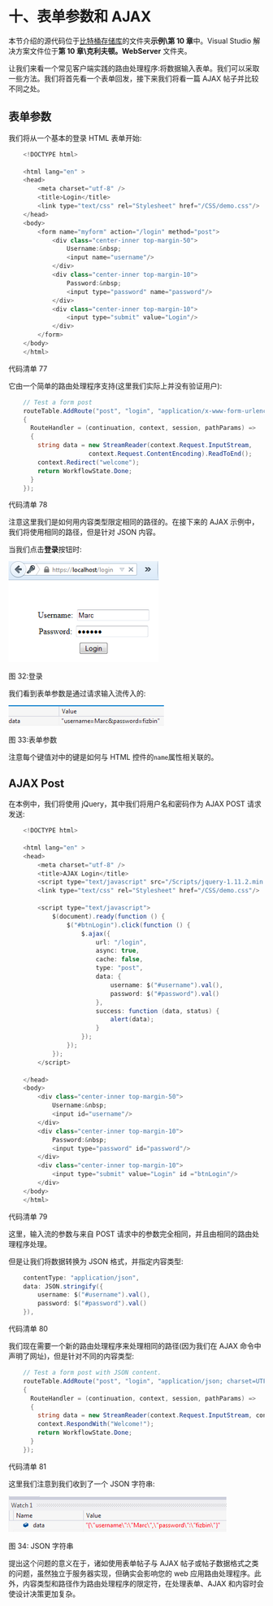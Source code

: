 # 十、表单参数和 AJAX

本节介绍的源代码位于[比特桶存储库](https://bitbucket.org/syncfusiontech/web-servers-succinctly)的文件夹**示例\第 10 章**中。Visual Studio 解决方案文件位于**第 10 章\克利夫顿。WebServer** 文件夹。

让我们来看一个常见客户端实践的路由处理程序:将数据输入表单。我们可以采取一些方法。我们将首先看一个表单回发，接下来我们将看一篇 AJAX 帖子并比较不同之处。

## 表单参数

我们将从一个基本的登录 HTML 表单开始:

```cs
    <!DOCTYPE html>

    <html lang="en" >
    <head>
        <meta charset="utf-8" />
        <title>Login</title>
        <link type="text/css" rel="Stylesheet" href="/CSS/demo.css"/>
    </head>
    <body>
        <form name="myform" action="/login" method="post">
            <div class="center-inner top-margin-50">
                Username:&nbsp;
                <input name="username"/>
            </div>
            <div class="center-inner top-margin-10">
                Password:&nbsp;
                <input type="password" name="password"/>
            </div>
            <div class="center-inner top-margin-10">
                <input type="submit" value="Login"/>
            </div>
        </form>
    </body>
    </html>

```

代码清单 77

它由一个简单的路由处理程序支持(这里我们实际上并没有验证用户):

```cs
    // Test a form post
    routeTable.AddRoute("post", "login", "application/x-www-form-urlencoded", new RouteEntry()
    {
      RouteHandler = (continuation, context, session, pathParams) =>
      {
        string data = new StreamReader(context.Request.InputStream,
                      context.Request.ContentEncoding).ReadToEnd();
        context.Redirect("welcome");
        return WorkflowState.Done;
      }
    });

```

代码清单 78

注意这里我们是如何用内容类型限定相同的路径的。在接下来的 AJAX 示例中，我们将使用相同的路径，但是针对 JSON 内容。

当我们点击**登录**按钮时:

![](img/image032.png)

图 32:登录

我们看到表单参数是通过请求输入流传入的:

![](img/image033.png)

图 33:表单参数

注意每个键值对中的键是如何与 HTML 控件的`name`属性相关联的。

## AJAX Post

在本例中，我们将使用 jQuery，其中我们将用户名和密码作为 AJAX POST 请求发送:

```cs
    <!DOCTYPE html>

    <html lang="en" >
    <head>
        <meta charset="utf-8" />
        <title>AJAX Login</title>
        <script type="text/javascript" src="/Scripts/jquery-1.11.2.min.js"></script>
        <link type="text/css" rel="Stylesheet" href="/CSS/demo.css"/>

        <script type="text/javascript">
            $(document).ready(function () {
                $("#btnLogin").click(function () {
                    $.ajax({
                        url: "/login",
                        async: true,
                        cache: false,
                        type: "post",
                        data: {
                            username: $("#username").val(),
                            password: $("#password").val()
                        },
                        success: function (data, status) {
                            alert(data);
                        }
                    });
                });
            });
        </script>

    </head>
    <body>
        <div class="center-inner top-margin-50">
            Username:&nbsp;
            <input id="username"/>
        </div>
        <div class="center-inner top-margin-10">
            Password:&nbsp;
            <input type="password" id="password"/>
        </div>
        <div class="center-inner top-margin-10">
            <input type="submit" value="Login" id ="btnLogin"/>
        </div>
    </body>
    </html>

```

代码清单 79

这里，输入流的参数与来自 POST 请求中的参数完全相同，并且由相同的路由处理程序处理。

但是让我们将数据转换为 JSON 格式，并指定内容类型:

```cs
    contentType: "application/json",
    data: JSON.stringify({
        username: $("#username").val(),
        password: $("#password").val()
    }),

```

代码清单 80

我们现在需要一个新的路由处理程序来处理相同的路径(因为我们在 AJAX 命令中声明了网址)，但是针对不同的内容类型:

```cs
    // Test a form post with JSON content.
    routeTable.AddRoute("post", "login", "application/json; charset=UTF-8", new RouteEntry()
    {
      RouteHandler = (continuation, context, session, pathParams) =>
      {
        string data = new StreamReader(context.Request.InputStream, context.Request.ContentEncoding).ReadToEnd();
        context.RespondWith("Welcome!");
        return WorkflowState.Done;
      }
    });

```

代码清单 81

这里我们注意到我们收到了一个 JSON 字符串:

![](img/image034.png)

图 34: JSON 字符串

提出这个问题的意义在于，诸如使用表单帖子与 AJAX 帖子或帖子数据格式之类的问题，虽然独立于服务器实现，但确实会影响您的 web 应用路由处理程序。此外，内容类型和路径作为路由处理程序的限定符，在处理表单、AJAX 和内容时会使设计决策更加复杂。